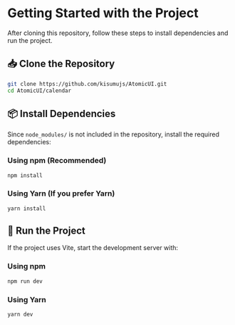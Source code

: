 
# Getting Started with the Project

After cloning this repository, follow these steps to install dependencies and run the project.

## 📥 Clone the Repository
```sh
git clone https://github.com/kisumujs/AtomicUI.git
cd AtomicUI/calendar
```

## 📦 Install Dependencies
Since `node_modules/` is not included in the repository, install the required dependencies:

### Using npm (Recommended)
```sh
npm install
```

### Using Yarn (If you prefer Yarn)
```sh
yarn install
```

## 🚀 Run the Project
If the project uses Vite, start the development server with:

### Using npm
```sh
npm run dev
```

### Using Yarn
```sh
yarn dev
```
